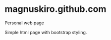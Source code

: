 magnuskiro.github.com
=====================

Personal web page


Simple html page with bootstrap styling.
